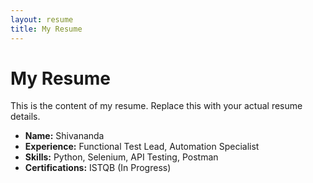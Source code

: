 ```yaml
---
layout: resume
title: My Resume
---
```

# My Resume

This is the content of my resume. Replace this with your actual resume details.

- **Name:** Shivananda
- **Experience:** Functional Test Lead, Automation Specialist
- **Skills:** Python, Selenium, API Testing, Postman
- **Certifications:** ISTQB (In Progress)

